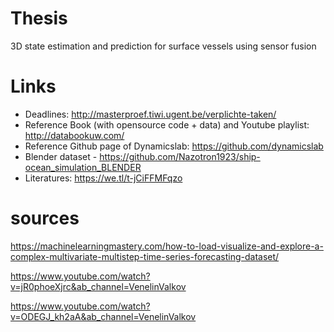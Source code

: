 # Thesis
3D state estimation and prediction for surface vessels using sensor fusion

# Links
- Deadlines: http://masterproef.tiwi.ugent.be/verplichte-taken/
- Reference Book (with opensource code + data) and Youtube playlist: http://databookuw.com/
- Reference Github page of Dynamicslab: https://github.com/dynamicslab
- Blender dataset - https://github.com/Nazotron1923/ship-ocean_simulation_BLENDER
- Literatures: https://we.tl/t-jCiFFMFqzo

# sources
https://machinelearningmastery.com/how-to-load-visualize-and-explore-a-complex-multivariate-multistep-time-series-forecasting-dataset/

https://www.youtube.com/watch?v=jR0phoeXjrc&ab_channel=VenelinValkov

https://www.youtube.com/watch?v=ODEGJ_kh2aA&ab_channel=VenelinValkov

